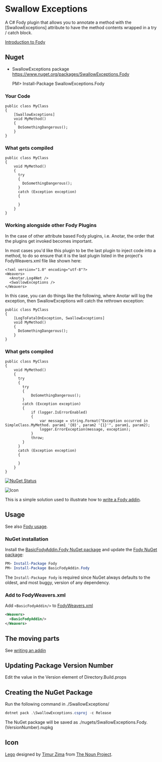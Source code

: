 Swallow Exceptions
=================

A C# Fody plugin that allows you to annotate a method with the [SwallowExceptions] attribute to have the method contents wrapped in a try / catch block.

[Introduction to Fody](https://github.com/Fody/Home/blob/master/pages/usage.md)

## Nuget

 * SwallowExceptions package https://www.nuget.org/packages/SwallowExceptions.Fody

    PM> Install-Package SwallowExceptions.Fody
    
### Your Code

```
public class MyClass
{
    [SwallowExceptions]
    void MyMethod()
    {
      DoSomethingDangerous();
    }
}
```

### What gets compiled

```
public class MyClass
{
    void MyMethod()
    {
      try
      {
        DoSomethingDangerous();
      }
      catch (Exception exception)
      {
      
      }
    }
}
```

### Working alongside other Fody Plugins

In the case of other attribute based Fody plugins, i.e. Anotar, the order that the plugins get invoked becomes important.

In most cases you'd like this plugin to be the last plugin to inject code into a method, to do so ensure that it is the last plugin listed in the project's FodyWeavers.xml file like shown here:

```
<?xml version="1.0" encoding="utf-8"?>
<Weavers>
  <Anotar.Log4Net />
  <SwallowExceptions />
</Weavers>

```

In this case, you can do things like the following, where Anotar will log the exception, then SwallowExceptions will catch the rethrown exception:

```
public class MyClass
{
    [LogToFatalOnException, SwallowExceptions]
    void MyMethod()
    {
      DoSomethingDangerous();
    }
}
```

### What gets compiled

```
public class MyClass
{
    void MyMethod()
    {
      try
      {
        try
        {
            DoSomethingDangerous();
        }
        catch (Exception exception)
        {
            if (logger.IsErrorEnabled)
            {
                var message = string.Format("Exception occurred in SimpleClass.MyMethod. param1 '{0}', param2 '{1}'", param1, param2);
                logger.ErrorException(message, exception);
            }
            throw;
        }
      }
      catch (Exception exception)
      {
      
      }
    }
}
```










[![NuGet Status](https://img.shields.io/nuget/v/BasicFodyAddin.Fody.svg)](https://www.nuget.org/packages/BasicFodyAddin.Fody/)

![Icon](https://raw.githubusercontent.com/Fody/Home/master/BasicFodyAddin/package_icon.png)

This is a simple solution used to illustrate how to [write a Fody addin](https://github.com/Fody/Home/blob/master/pages/addin-development.md).


## Usage

See also [Fody usage](https://github.com/Fody/Home/blob/master/pages/usage.md).


### NuGet installation

Install the [BasicFodyAddin.Fody NuGet package](https://www.nuget.org/packages/BasicFodyAddin.Fody/) and update the [Fody NuGet package](https://www.nuget.org/packages/Fody/):

```powershell
PM> Install-Package Fody
PM> Install-Package BasicFodyAddin.Fody
```

The `Install-Package Fody` is required since NuGet always defaults to the oldest, and most buggy, version of any dependency.


### Add to FodyWeavers.xml

Add `<BasicFodyAddin/>` to [FodyWeavers.xml](https://github.com/Fody/Home/blob/master/pages/configuration.md#fodyweaversxml)

```xml
<Weavers>
  <BasicFodyAddin/>
</Weavers>
```


## The moving parts

See [writing an addin](https://github.com/Fody/Home/blob/master/pages/addin-development.md)

## Updating Package Version Number

Edit the value in the Version element of Directory.Build.props

## Creating the NuGet Package

Run the following command in ./SwallowExceptions/

```powershell
dotnet pack .\SwallowExceptions.csproj -c Release
```

The NuGet package will be saved as ./nugets/SwallowExceptions.Fody.(VersionNumber).nupkg


## Icon

[Lego](https://thenounproject.com/term/lego/16919/) designed by [Timur Zima](https://thenounproject.com/timur.zima/) from [The Noun Project](https://thenounproject.com).
